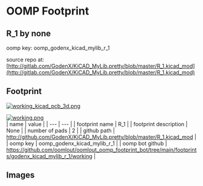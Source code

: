 # OOMP Footprint  
## R_1  by none  
  
oomp key: oomp_godenx_kicad_mylib_r_1  
  
source repo at: [http://gitlab.com/GodenX/KiCAD_MyLib.pretty/blob/master/R_1.kicad_mod](http://gitlab.com/GodenX/KiCAD_MyLib.pretty/blob/master/R_1.kicad_mod)  
## Footprint  
  
[![working_kicad_pcb_3d.png](working_kicad_pcb_3d_600.png)](working_kicad_pcb_3d.png)  
  
[![working.png](working_600.png)](working.png)  
| name | value | 
| --- | --- | 
| footprint name | R_1 | 
| footprint description | None | 
| number of pads | 2 | 
| github path | http://github.com/GodenX/KiCAD_MyLib.pretty/blob/master/R_1.kicad_mod | 
| oomp key | oomp_godenx_kicad_mylib_r_1 | 
| oomp bot github | https://github.com/oomlout/oomlout_oomp_footprint_bot/tree/main/footprints/godenx_kicad_mylib_r_1/working | 
## Images  
